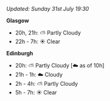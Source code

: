 *Updated: Sunday 31st July 19:30*

**Glasgow**

* 20h, 21h: :partly_sunny: Partly Cloudy
* 22h - 7h: :sunny: Clear

**Edinburgh**

* 20h: :partly_sunny: Partly Cloudy [:cloud: as of 10h]
* 21h - 1h: :cloud: Cloudy
* 2h - 4h: :partly_sunny: Partly Cloudy
* 5h - 7h: :sunny: Clear
